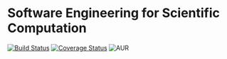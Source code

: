 # Software Engineering for Scientific Computation
[![Build Status](https://travis-ci.org/ai-se/se4sci.svg?branch=master)](https://travis-ci.org/ai-se/se4sci)
[![Coverage Status](https://coveralls.io/repos/github/ai-se/se4sci/badge.svg?branch=master)](https://coveralls.io/github/ai-se/se4sci?branch=master)
![AUR](https://img.shields.io/aur/license/yaourt.svg)
